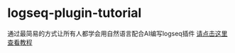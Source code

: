 # logseq-plugin-tutorial
通过最简易的方式让所有人都学会用自然语言配合AI编写logseq插件
[请点击这里查看教程](https://github.com/msjsc001/logseq-plugin-tutorial/wiki)
